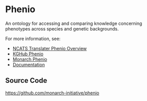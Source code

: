# Phenio

An ontology for accessing and comparing knowledge concerning phenotypes across species and genetic backgrounds.

For more information, see:  

- [NCATS Translater Phenio Overview](https://github.com/NCATSTranslator/Translator-All/wiki/phenio)
- [KGHub Phenio](https://github.com/Knowledge-Graph-Hub/kg-phenio)  
- [Monarch Phenio](https://github.com/monarch-initiative/phenio)
- [Documentation](https://monarch-initiative.github.io/phenio/)

## Source Code

https://github.com/monarch-initiative/phenio
